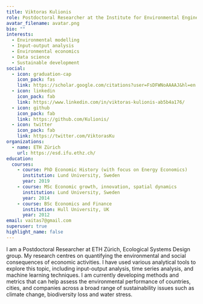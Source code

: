 ```yaml
---
title: Viktoras Kulionis
role: Postdoctoral Researcher at the Institute for Environmental Engineering
avatar_filename: avatar.png
bio: ""
interests:
  - Environmental modelling
  - Input-output analysis
  - Environmental economics
  - Data science
  - Sustainable development
social:
  - icon: graduation-cap
    icon_pack: fas
    link: https://scholar.google.com/citations?user=FsDFWNoAAAAJ&hl=en
  - icon: linkedin
    icon_pack: fab
    link: https://www.linkedin.com/in/viktoras-kulionis-ab5b4a176/
  - icon: github
    icon_pack: fab
    link: https://github.com/Kulionis/
  - icon: twitter
    icon_pack: fab
    link: https://twitter.com/ViktorasKu
organizations:
  - name: ETH Zürich
    url: https://esd.ifu.ethz.ch/
education:
  courses:
    - course: PhD Economic History (with focus on Energy Economics)
      institution: Lund University, Sweden
      year: 2019
    - course: MSc Economic growth, innovation, spatial dynamics
      institution: Lund University, Sweden
      year: 2014
    - course: BSc Economics and Finance
      institution: Hull University, UK
      year: 2012
email: vaitas7@gmail.com
superuser: true
highlight_name: false
---
```

I am a Postdoctoral Researcher at ETH Zürich, Ecological Systems Design group. My research centres on quantifying the environmental and social consequences of economic activities. I have used various analytical tools to explore this topic, including input-output analysis, time series analysis, and machine learning techniques. I am currently developing methods and metrics that can help assess the environmental performance of countries, cities, and companies across a broad range of sustainability issues such as climate change, biodiversity loss and water stress. 

<!---
{{< icon name="download" pack="fas" >}} Download my {{< staticref "media/demo_resume.pdf" "newtab" >}}resumé{{< /staticref >}}.
-->
